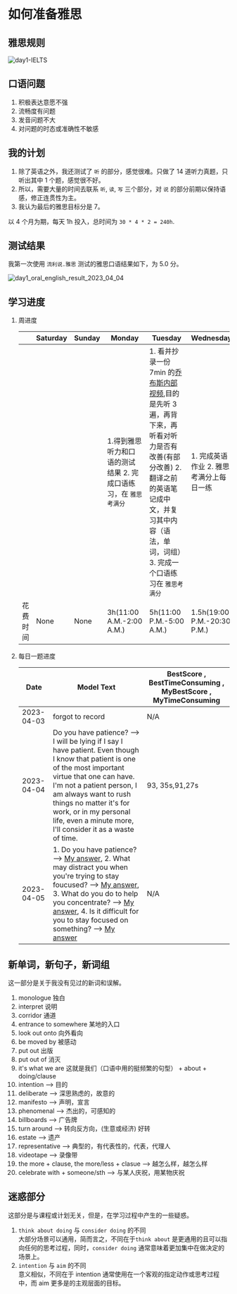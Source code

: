# 如何准备雅思

## 雅思规则

![day1-IELTS](../../../images/english/04IELTS_exam/day1-IELTS.jpeg)

## 口语问题

1. 积极表达意愿不强
2. 流畅度有问题
3. 发音问题不大
4. 对问题的时态或准确性不敏感

## 我的计划

1. 除了英语之外，我还测试了 `听` 的部分，感觉很难。只做了 14 道听力真题，只听出其中 1 个题，感觉很不好。  
2. 所以，需要大量的时间去联系 `听`, `读`, `写` 三个部分，对 `说` 的部分前期以保持语感，修正连贯性为主。  
3. 我认为最后的雅思目标分是 7。

以 4 个月为期，每天 1h 投入，总时间为 `30 * 4 * 2 = 240h`.

## 测试结果

我第一次使用 `流利说.雅思` 测试的雅思口语结果如下，为 5.0 分。

![day1_oral_english_result_2023_04_04](../../../images/english/04IELTS_exam/day1_oral_english_result_2023_04_04.jpeg)

## 学习进度

1. 周进度

    | | Saturday | Sunday | Monday | Tuesday | Wednesday | Thursday | Friday |
    | - | - | - | - | - | - | - | - |
    | | | | 1.得到雅思听力和口语的测试结果 2. 完成口语练习，在 `雅思考满分` | 1. 看并抄录一份 7min 的[乔布斯内部视频](https://www.bilibili.com/video/BV1Rt411U7Ve),目的是先听 3 遍，再背下来，再听看对听力是否有改善(有部分改善) 2. 翻译之前的英语笔记成中文，并复习其中内容（语法，单词，词组）3. 完成一个口语练习在 `雅思考满分` | 1. 完成英语作业 2. 雅思考满分上每日一练 | | |
    | 花费时间 | None | None | 3h(11:00 A.M.-2:00 A.M.) | 5h(11:00 P.M.-5:00 A.M.) | 1.5h(19:00 P.M.-20:30 P.M.) | | |

2. 每日一题进度

    | Date | Model Text | BestScore , BestTimeConsuming , MyBestScore , MyTimeConsuming |
    | - | - | - |
    | 2023-04-03| forgot to record | N/A |
    | 2023-04-04| Do you have patience? --> I will be lying if I say I have patient. Even though I know that patient is one of the most important virtue that one can have. I'm not a patient person, I am always want to rush things no matter it's for work, or in my personal life, even a minute more, I'll consider it as a waste of time. | 93, 35s,91,27s |
    | 2023-04-05| 1. Do you have patience? --> [My answer](https://ielts.kmf.com/speaking/wechat/speakinfo?exam_unique=168069586533056514&by_name=%25E5%25AD%25A6%25E5%2591%2598vQStk1), 2. What may distract you when you're trying to stay foucused? --> [My answer](https://ielts.kmf.com/speaking/wechat/speakinfo?exam_unique=168069625066321730&by_name=%25E5%25AD%25A6%25E5%2591%2598vQStk1), 3. What do you do to help you concentrate? --> [My answer](https://ielts.kmf.com/speaking/wechat/speakinfo?exam_unique=168069661875421160&by_name=%25E5%25AD%25A6%25E5%2591%2598vQStk1), 4. Is it difficult for you to stay focused on something? --> [My answer](https://ielts.kmf.com/speaking/wechat/speakinfo?exam_unique=168069700793308542&by_name=%25E5%25AD%25A6%25E5%2591%2598vQStk1) | N/A |

## 新单词，新句子，新词组

这一部分是关于我没有见过的新词和误解。

1. monologue 独白
2. interpret 说明
3. corridor 通道
4. entrance to somewhere 某地的入口
5. look out onto 向外看向
6. be moved by 被感动
7. put out 出版
8. put out of 消灭
9. it's what we are 这就是我们（口语中用的挺频繁的句型） + about + doing/clause
10. intention --> 目的
11. deliberate --> 深思熟虑的，故意的
12. manifesto --> 声明，宣言
13. phenomenal --> 杰出的，可感知的
14. billboards --> 广告牌
15. turn around --> 转向反方向，(生意或经济) 好转
16. estate --> 遗产
17. representative --> 典型的，有代表性的，代表，代理人
18. videotape --> 录像带
19. the more + clause, the more/less + clasue --> 越怎么样，越怎么样
20. celebrate with + someone/sth --> 与某人庆祝，用某物庆祝

## 迷惑部分

这部分是与课程或计划无关，但是，在学习过程中产生的一些疑惑。

1. `think about doing` 与 `consider doing` 的不同  
大部分场景可以通用，简而言之，不同在于`think about` 是更通用的且可以指向任何的思考过程，同时，`consider doing` 通常意味着更加集中在做决定的场景上。
2. `intention` 与 `aim` 的不同  
意义相似，不同在于 intention 通常使用在一个客观的指定动作或思考过程中，而 aim 更多是的主观层面的目标。
